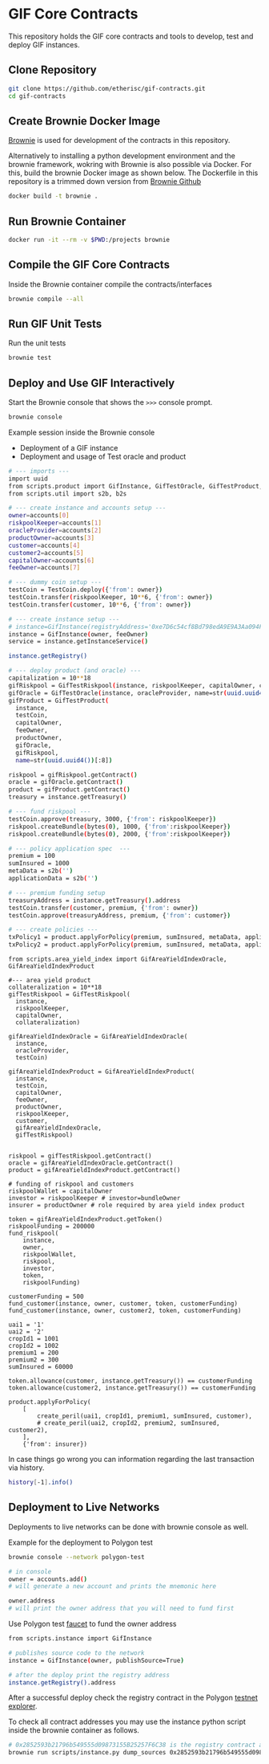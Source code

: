# GIF Core Contracts

This repository holds the GIF core contracts and tools to develop, test and deploy GIF instances.

## Clone Repository

```bash
git clone https://github.com/etherisc/gif-contracts.git
cd gif-contracts
```

## Create Brownie Docker Image

[Brownie](https://eth-brownie.readthedocs.io/en/stable) is used for development of the contracts in this repository.

Alternatively to installing a python development environment and the brownie framework, wokring with Brownie is also possible via Docker.
For this, build the brownie Docker image as shown below.
The Dockerfile in this repository is a trimmed down version from [Brownie Github]((https://github.com/eth-brownie/brownie))

```bash
docker build -t brownie .
```

## Run Brownie Container

```bash
docker run -it --rm -v $PWD:/projects brownie
```

## Compile the GIF Core Contracts

Inside the Brownie container compile the contracts/interfaces

```bash
brownie compile --all
```

## Run GIF Unit Tests

Run the unit tests
```bash
brownie test
```

## Deploy and Use GIF Interactively

Start the Brownie console that shows the `>>>` console prompt.
```bash
brownie console
```

Example session inside the Brownie console

* Deployment of a GIF instance
* Deployment and usage of Test oracle and product

```bash
# --- imports ---
import uuid
from scripts.product import GifInstance, GifTestOracle, GifTestProduct, GifTestRiskpool
from scripts.util import s2b, b2s

# --- create instance and accounts setup ---
owner=accounts[0]
riskpoolKeeper=accounts[1]
oracleProvider=accounts[2]
productOwner=accounts[3]
customer=accounts[4]
customer2=accounts[5]
capitalOwner=accounts[6]
feeOwner=accounts[7]

# --- dummy coin setup ---
testCoin = TestCoin.deploy({'from': owner})
testCoin.transfer(riskpoolKeeper, 10**6, {'from': owner})
testCoin.transfer(customer, 10**6, {'from': owner})

# --- create instance setup ---
# instance=GifInstance(registryAddress='0xe7D6c54cf8Bd798edA9E9A3Aa094Fb01EF34C251', owner=owner)
instance = GifInstance(owner, feeOwner)
service = instance.getInstanceService()

instance.getRegistry()

# --- deploy product (and oracle) ---
capitalization = 10**18
gifRiskpool = GifTestRiskpool(instance, riskpoolKeeper, capitalOwner, capitalization)
gifOracle = GifTestOracle(instance, oracleProvider, name=str(uuid.uuid4())[:8])
gifProduct = GifTestProduct(
  instance,
  testCoin,
  capitalOwner,
  feeOwner,
  productOwner,
  gifOracle,
  gifRiskpool,
  name=str(uuid.uuid4())[:8])

riskpool = gifRiskpool.getContract()
oracle = gifOracle.getContract()
product = gifProduct.getContract()
treasury = instance.getTreasury()

# --- fund riskpool ---
testCoin.approve(treasury, 3000, {'from': riskpoolKeeper})
riskpool.createBundle(bytes(0), 1000, {'from':riskpoolKeeper})
riskpool.createBundle(bytes(0), 2000, {'from':riskpoolKeeper})

# --- policy application spec  ---
premium = 100
sumInsured = 1000
metaData = s2b('')
applicationData = s2b('')

# --- premium funding setup
treasuryAddress = instance.getTreasury().address
testCoin.transfer(customer, premium, {'from': owner})
testCoin.approve(treasuryAddress, premium, {'from': customer})

# --- create policies ---
txPolicy1 = product.applyForPolicy(premium, sumInsured, metaData, applicationData, {'from':customer})
txPolicy2 = product.applyForPolicy(premium, sumInsured, metaData, applicationData, {'from':customer})
```

```shell
from scripts.area_yield_index import GifAreaYieldIndexOracle, GifAreaYieldIndexProduct

#--- area yield product
collateralization = 10**18
gifTestRiskpool = GifTestRiskpool(
  instance, 
  riskpoolKeeper, 
  capitalOwner, 
  collateralization)

gifAreaYieldIndexOracle = GifAreaYieldIndexOracle(
  instance, 
  oracleProvider, 
  testCoin)

gifAreaYieldIndexProduct = GifAreaYieldIndexProduct(
  instance, 
  testCoin,
  capitalOwner,
  feeOwner,
  productOwner,
  riskpoolKeeper,
  customer,
  gifAreaYieldIndexOracle,
  gifTestRiskpool)


riskpool = gifTestRiskpool.getContract()
oracle = gifAreaYieldIndexOracle.getContract()
product = gifAreaYieldIndexProduct.getContract()

# funding of riskpool and customers
riskpoolWallet = capitalOwner
investor = riskpoolKeeper # investor=bundleOwner
insurer = productOwner # role required by area yield index product

token = gifAreaYieldIndexProduct.getToken()
riskpoolFunding = 200000
fund_riskpool(
    instance, 
    owner, 
    riskpoolWallet, 
    riskpool, 
    investor, 
    token, 
    riskpoolFunding)

customerFunding = 500
fund_customer(instance, owner, customer, token, customerFunding)
fund_customer(instance, owner, customer2, token, customerFunding)

uai1 = '1'
uai2 = '2'
cropId1 = 1001
cropId2 = 1002
premium1 = 200
premium2 = 300
sumInsured = 60000

token.allowance(customer, instance.getTreasury()) == customerFunding
token.allowance(customer2, instance.getTreasury()) == customerFunding

product.applyForPolicy(
    [
        create_peril(uai1, cropId1, premium1, sumInsured, customer),
        # create_peril(uai2, cropId2, premium2, sumInsured, customer2),
    ],
    {'from': insurer})

```


In case things go wrong you can information regarding the last transaction via history.

```bash
history[-1].info()
```

## Deployment to Live Networks

Deployments to live networks can be done with brownie console as well.

Example for the deployment to Polygon test

```bash
brownie console --network polygon-test

# in console
owner = accounts.add()
# will generate a new account and prints the mnemonic here

owner.address
# will print the owner address that you will need to fund first
```

Use Polygon test [faucet](https://faucet.polygon.technology/) to fund the owner address
```bash
from scripts.instance import GifInstance

# publishes source code to the network
instance = GifInstance(owner, publishSource=True)

# after the deploy print the registry address
instance.getRegistry().address
```

After a successful deploy check the registry contract in the Polygon [testnet explorer](https://mumbai.polygonscan.com/).

To check all contract addresses you may use the instance python script inside the brownie container as follows.
```bash
# 0x2852593b21796b549555d09873155B25257F6C38 is the registry contract address
brownie run scripts/instance.py dump_sources 0x2852593b21796b549555d09873155B25257F6C38 --network polygon-test
```
